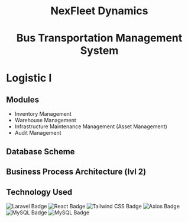 <h1 align="center">NexFleet Dynamics</h1>
<h1 align="center">Bus Transportation Management System</h1>

# Logistic I

## Modules
- Inventory Management
- Warehouse Management
- Infrastructure Maintenance Management (Asset Management)
- Audit Management

## Database Scheme

## Business Process Architecture (lvl 2)

## Technology Used
![Laravel Badge](https://img.shields.io/badge/Laravel-FF2D20?logo=laravel&logoColor=fff&style=for-the-badge)
![React Badge](https://img.shields.io/badge/React-61DAFB?logo=react&logoColor=000&style=for-the-badge)
![Tailwind CSS Badge](https://img.shields.io/badge/Tailwind%20CSS-06B6D4?logo=tailwindcss&logoColor=fff&style=for-the-badge)
![Axios Badge](https://img.shields.io/badge/Axios-5A29E4?logo=axios&logoColor=fff&style=for-the-badge)
![MySQL Badge](https://img.shields.io/badge/MySQL-4479A1?logo=mysql&logoColor=fff&style=for-the-badge)
![MySQL Badge](https://img.shields.io/badge/AG%20Grid-FFFFFF?&style=for-the-badge)